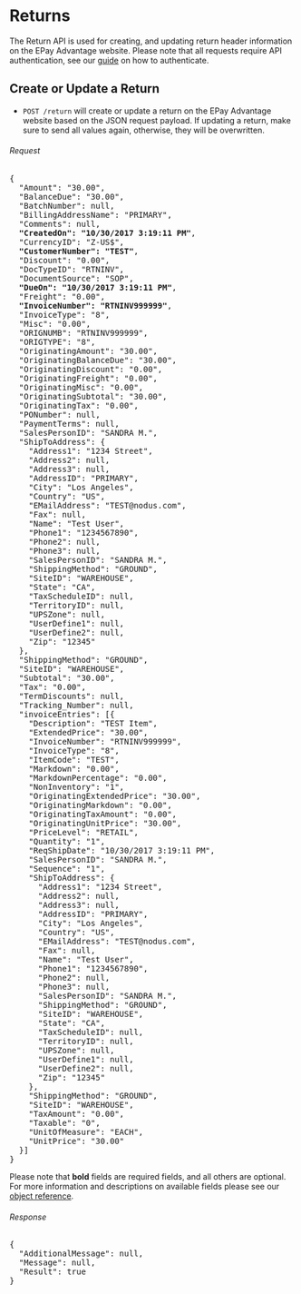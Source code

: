 Returns
============

The Return API is used for creating, and updating return header information on the EPay Advantage website. Please note that all requests require API authentication, see our [guide](Token.md) on how to authenticate.

Create or Update a Return
--------------------

* `POST /return` will create or update a return on the EPay Advantage website based on the JSON request payload. If updating a return, make sure to send all values again, otherwise, they will be overwritten.

###### Request
<pre>
{
  "Amount": "30.00",
  "BalanceDue": "30.00",
  "BatchNumber": null,
  "BillingAddressName": "PRIMARY",
  "Comments": null,
  <b>"CreatedOn": "10/30/2017 3:19:11 PM"</b>,
  "CurrencyID": "Z-US$",
  <b>"CustomerNumber": "TEST"</b>,
  "Discount": "0.00",
  "DocTypeID": "RTNINV",
  "DocumentSource": "SOP",
  <b>"DueOn": "10/30/2017 3:19:11 PM"</b>,
  "Freight": "0.00",
  <b>"InvoiceNumber": "RTNINV999999"</b>,
  "InvoiceType": "8",
  "Misc": "0.00",
  "ORIGNUMB": "RTNINV999999",
  "ORIGTYPE": "8",
  "OriginatingAmount": "30.00",
  "OriginatingBalanceDue": "30.00",
  "OriginatingDiscount": "0.00",
  "OriginatingFreight": "0.00",
  "OriginatingMisc": "0.00",
  "OriginatingSubtotal": "30.00",
  "OriginatingTax": "0.00",
  "PONumber": null,
  "PaymentTerms": null,
  "SalesPersonID": "SANDRA M.",
  "ShipToAddress": {
    "Address1": "1234 Street",
    "Address2": null,
    "Address3": null,
    "AddressID": "PRIMARY",
    "City": "Los Angeles",
    "Country": "US",
    "EMailAddress": "TEST@nodus.com",
    "Fax": null,
    "Name": "Test User",
    "Phone1": "1234567890",
    "Phone2": null,
    "Phone3": null,
    "SalesPersonID": "SANDRA M.",
    "ShippingMethod": "GROUND",
    "SiteID": "WAREHOUSE",
    "State": "CA",
    "TaxScheduleID": null,
    "TerritoryID": null,
    "UPSZone": null,
    "UserDefine1": null,
    "UserDefine2": null,
    "Zip": "12345"
  },
  "ShippingMethod": "GROUND",
  "SiteID": "WAREHOUSE",
  "Subtotal": "30.00",
  "Tax": "0.00",
  "TermDiscounts": null,
  "Tracking_Number": null,
  "invoiceEntries": [{
    "Description": "TEST Item",
    "ExtendedPrice": "30.00",
    "InvoiceNumber": "RTNINV999999",
    "InvoiceType": "8",
    "ItemCode": "TEST",
    "Markdown": "0.00",
    "MarkdownPercentage": "0.00",
    "NonInventory": "1",
    "OriginatingExtendedPrice": "30.00",
    "OriginatingMarkdown": "0.00",
    "OriginatingTaxAmount": "0.00",
    "OriginatingUnitPrice": "30.00",
    "PriceLevel": "RETAIL",
    "Quantity": "1",
    "ReqShipDate": "10/30/2017 3:19:11 PM",
    "SalesPersonID": "SANDRA M.",
    "Sequence": "1",
    "ShipToAddress": {
      "Address1": "1234 Street",
      "Address2": null,
      "Address3": null,
      "AddressID": "PRIMARY",
      "City": "Los Angeles",
      "Country": "US",
      "EMailAddress": "TEST@nodus.com",
      "Fax": null,
      "Name": "Test User",
      "Phone1": "1234567890",
      "Phone2": null,
      "Phone3": null,
      "SalesPersonID": "SANDRA M.",
      "ShippingMethod": "GROUND",
      "SiteID": "WAREHOUSE",
      "State": "CA",
      "TaxScheduleID": null,
      "TerritoryID": null,
      "UPSZone": null,
      "UserDefine1": null,
      "UserDefine2": null,
      "Zip": "12345"
    },
    "ShippingMethod": "GROUND",
    "SiteID": "WAREHOUSE",
    "TaxAmount": "0.00",
    "Taxable": "0",
    "UnitOfMeasure": "EACH",
    "UnitPrice": "30.00"
  }]
}
</pre>

Please note that **bold** fields are required fields, and all others are optional. For more information and descriptions on available fields please see our [object reference](../Objects/Return.md).

###### Response
<pre>
{
  "AdditionalMessage": null,
  "Message": null,
  "Result": true
}
</pre>
